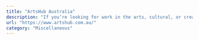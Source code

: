 ```yaml
---
title: "ArtsHub Australia"
description: "If you’re looking for work in the arts, cultural, or creative industries."
url: "https://www.artshub.com.au/"
category: "Miscellaneous"
---
```

